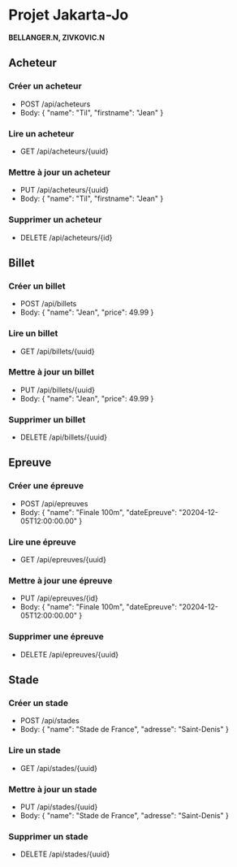 # Projet Jakarta-Jo
**BELLANGER.N, ZIVKOVIC.N**

## Acheteur 
### Créer un acheteur
- POST /api/acheteurs
- Body: { "name": "Til", "firstname": "Jean" }
### Lire un acheteur
- GET /api/acheteurs/{uuid}
### Mettre à jour un acheteur
- PUT /api/acheteurs/{uuid}
- Body: { "name": "Til", "firstname": "Jean" }
### Supprimer un acheteur
- DELETE /api/acheteurs/{id}

## Billet
### Créer un billet
- POST /api/billets
- Body: { "name": "Jean", "price": 49.99 }
### Lire un billet
- GET /api/billets/{uuid}
### Mettre à jour un billet
- PUT /api/billets/{uuid}
- Body: { "name": "Jean", "price": 49.99 }
### Supprimer un billet
- DELETE /api/billets/{uuid}

## Epreuve
### Créer une épreuve
- POST /api/epreuves
- Body: { "name": "Finale 100m", "dateEpreuve": "20204-12-05T12:00:00.00" }
### Lire une épreuve
- GET /api/epreuves/{uuid}
### Mettre à jour une épreuve
- PUT /api/epreuves/{id}
- Body: { "name": "Finale 100m", "dateEpreuve": "20204-12-05T12:00:00.00" }
### Supprimer une épreuve
- DELETE /api/epreuves/{uuid}

## Stade
### Créer un stade
- POST /api/stades
- Body: { "name": "Stade de France", "adresse": "Saint-Denis" }
### Lire un stade
- GET /api/stades/{uuid}
### Mettre à jour un stade
- PUT /api/stades/{uuid}
- Body: { "name": "Stade de France", "adresse": "Saint-Denis" }
### Supprimer un stade
- DELETE /api/stades/{uuid}

